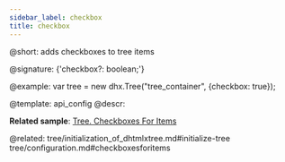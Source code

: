 ```yaml
---
sidebar_label: checkbox
title: checkbox
---          
```


@short: adds checkboxes to tree items

@signature: {'checkbox?: boolean;'}

@example: 
var tree = new dhx.Tree("tree_container", {checkbox: true});

@template:	api_config
@descr: 

**Related sample**: [Tree. Checkboxes For Items](https://snippet.dhtmlx.com/hgsivvpb)

@related: tree/initialization_of_dhtmlxtree.md#initialize-tree
tree/configuration.md#checkboxesforitems